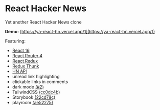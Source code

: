 # React Hacker News

Yet another React Hacker News clone

**Demo:** [https://ya-react-hn.vercel.app/1](https://ya-react-hn.vercel.app/1)

Featuring:

- [React 16](https://reactjs.org/)
- [React Router 4](https://reacttraining.com/react-router)
- [React Redux](https://redux.js.org/docs/basics/UsageWithReact.html)
- [Redux Thunk](https://github.com/gaearon/redux-thunk)
- [HN API](https://github.com/cheeaun/node-hnapi)
- unread link highlighting
- clickable links in comments
- dark mode [(#2)](https://github.com/ptibbetts/reactHN/pull/2)
- TailwindCSS [(cc0dc4b)](https://github.com/ptibbetts/reactHN/pull/2/commits/cc0dc4b2aba5ec89dea8cd6cef787b49b3e905fd)
- Storybook [(22cd78c)](https://github.com/ptibbetts/reactHN/pull/2/commits/22cd78ccdc9e1bf275913ad1d66898a2bd0e0e0f)
- playroom [(ae52275)](https://github.com/ptibbetts/reactHN/pull/2/commits/ae522750b8c2921eb1dfe716078b4695ce3661c6)
